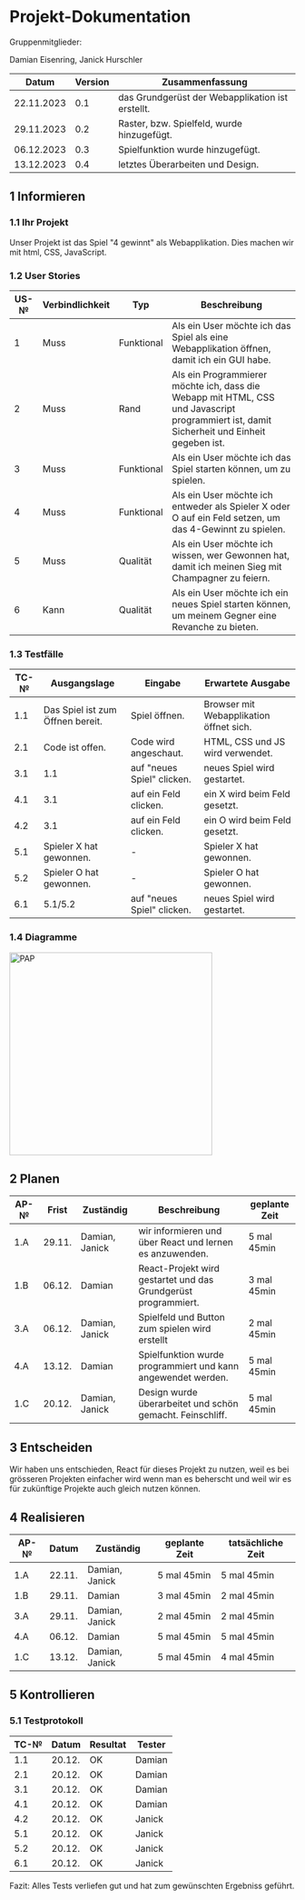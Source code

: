# Projekt-Dokumentation

Gruppenmitglieder:

Damian Eisenring, Janick Hurschler


| Datum | Version | Zusammenfassung                                              |
| ----- | ------- | ------------------------------------------------------------ |
|   22.11.2023    | 0.1  | das Grundgerüst der Webapplikation ist erstellt. |
|   29.11.2023    | 0.2   |   Raster, bzw. Spielfeld, wurde hinzugefügt.                                                           |
|   06.12.2023    | 0.3   |       Spielfunktion wurde hinzugefügt.                                                       |
|   13.12.2023    | 0.4   |       letztes Überarbeiten und Design.                                                      |

## 1 Informieren

### 1.1 Ihr Projekt

Unser Projekt ist das Spiel "4 gewinnt" als Webapplikation. Dies machen wir mit html, CSS, JavaScript.

### 1.2 User Stories

| US-№ | Verbindlichkeit | Typ  | Beschreibung                       |
| ---- | --------------- | ---- | ---------------------------------- |
| 1    |      Muss           |  Funktional    | Als ein User möchte ich das Spiel als eine Webapplikation öffnen, damit ich ein GUI habe. |
| 2  |       Muss          |   Rand   | Als ein Programmierer möchte ich, dass die Webapp mit HTML, CSS und Javascript programmiert ist, damit Sicherheit und Einheit gegeben ist.  |
| 3 |       Muss          |   Funktional   | Als ein User möchte ich das Spiel starten können, um zu spielen.                                 |
| 4  |       Muss          |   Funktional   | Als ein User möchte ich entweder als Spieler X oder O auf ein Feld setzen, um das 4-Gewinnt zu spielen.    |
| 5  |       Muss          |   Qualität   | Als ein User möchte ich wissen, wer Gewonnen hat, damit ich meinen Sieg mit Champagner zu feiern.  |
| 6  |       Kann          |   Qualität   | Als ein User möchte ich ein neues Spiel starten können, um meinem Gegner eine Revanche zu bieten.   |

### 1.3 Testfälle

| TC-№ | Ausgangslage | Eingabe | Erwartete Ausgabe |
| ---- | ------------ | ------- | ----------------- |
| 1.1  |     Das Spiel ist zum Öffnen bereit.         |   Spiel öffnen.      |       Browser mit Webapplikation öffnet sich.            |
| 2.1  |     Code ist offen.         |    Code wird angeschaut.     |        HTML, CSS und JS wird verwendet.           |
| 3.1  |     1.1         |    auf "neues Spiel" clicken.    |        neues Spiel wird gestartet.         |
| 4.1  |    3.1         |   auf ein Feld clicken.    |      ein X wird beim Feld gesetzt.          |
| 4.2|    3.1       |    auf ein Feld clicken.     |        ein O wird beim Feld gesetzt.          |
| 5.1  |     Spieler X hat gewonnen.     |   -    |      Spieler X hat gewonnen.         |
| 5.2  |     Spieler O hat gewonnen.       |    -     |       Spieler O hat gewonnen.         |
| 6.1  |     5.1/5.2        |   auf "neues Spiel" clicken.    |       neues Spiel wird gestartet.          |

### 1.4 Diagramme
<img width="357" alt="PAP" src="https://github.com/JaThHu/LA-1302/assets/111045598/8d4f707c-6619-4974-8567-f5aa43719c18">


## 2 Planen

| AP-№ | Frist | Zuständig | Beschreibung | geplante Zeit |
| ---- | ----- | --------- | ------------ | ------------- |
| 1.A  |  29.11.     |     Damian, Janick      |      wir informieren und über React und lernen es anzuwenden.        |       5 mal 45min        |
| 1.B  |   06.12.    |     Damian      |       React-Projekt wird gestartet und das Grundgerüst programmiert.       |       3 mal 45min        |
| 3.A  |   06.12.    |     Damian, Janick      |       Spielfeld und Button zum spielen wird erstellt     |       2 mal 45min        |
| 4.A  |   13.12.    |     Damian     |       Spielfunktion wurde programmiert und kann angewendet werden.       |       5 mal 45min        |
| 1.C |   20.12.    |     Damian, Janick      |       Design wurde überarbeitet und schön gemacht. Feinschliff.       |       5 mal 45min        |

## 3 Entscheiden

Wir haben uns entschieden, React für dieses Projekt zu nutzen, weil es bei grösseren Projekten einfacher wird wenn man es beherscht und weil wir es für zukünftige Projekte auch gleich nutzen können.

## 4 Realisieren

| AP-№ | Datum | Zuständig | geplante Zeit | tatsächliche Zeit |
| ---- | ----- | --------- | ------------- | ----------------- |
| 1.A  |   22.11.    |      Damian, Janick     |      5 mal 45min         |         5 mal 45min          |
| 1.B  |   29.11.    |    Damian      |        3 mal 45min       |           2 mal 45min        |
| 3.A  |   29.11.    |    Damian, Janick       |        2 mal 45min       |         2 mal 45min          |
| 4.A  |  06.12.     |     Damian     |       5 mal 45min        |          5 mal 45min         |
| 1.C  |    13.12.   |     Damian, Janick      |         5 mal 45min      |          4 mal 45min         |


## 5 Kontrollieren

### 5.1 Testprotokoll

| TC-№ | Datum | Resultat | Tester |
| ---- | ----- | -------- | ------ |
| 1.1  |   20.12.    |     OK     |   Damian     |
| 2.1  |    20.12.   |      OK    |     Damian  |
| 3.1  |   20.12.    |       OK   |      Damian  |
| 4.1  |   20.12.    |         OK |     Damian   |
| 4.2  |   20.12.    |      OK    |      Janick  |
| 5.1  |   20.12.    |       OK   |      Janick  |
| 5.2  |   20.12.    |       OK   |     Janick   |
| 6.1  |   20.12.    |       OK   |     Janick   |

Fazit: Alles Tests verliefen gut und hat zum gewünschten Ergebniss geführt.


